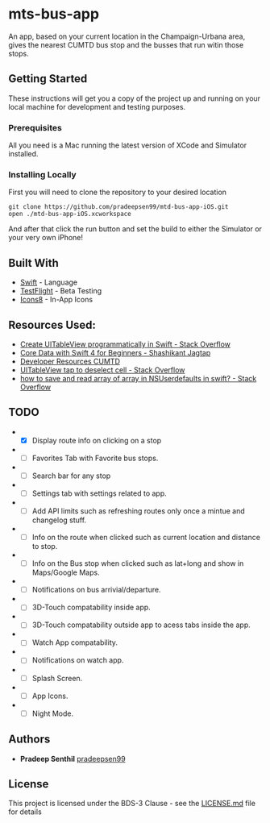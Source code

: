 # mts-bus-app

An app, based on your current location in the Champaign-Urbana area, gives the nearest CUMTD bus stop and the busses that run witin those stops.

## Getting Started

These instructions will get you a copy of the project up and running on your local machine for development and testing purposes.

### Prerequisites

All you need is a Mac running the latest version of XCode and Simulator installed. 

### Installing Locally

First you will need to clone the repository to your desired location

```
git clone https://github.com/pradeepsen99/mtd-bus-app-iOS.git
open ./mtd-bus-app-iOS.xcworkspace
```
And after that click the run button and set the build to either the Simulator or your very own iPhone!

## Built With

* [Swift](https://developer.apple.com/swift/) - Language
* [TestFlight](https://itunes.apple.com/us/app/testflight/id899247664?mt=8) - Beta Testing
* [Icons8](https://icons8.com/ios) - In-App Icons

## Resources Used:
* [Create UITableView programmatically in Swift - Stack Overflow](https://stackoverflow.com/questions/40220905/create-uitableview-programmatically-in-swift)
* [Core Data with Swift 4 for Beginners - Shashikant Jagtap](https://medium.com/xcblog/core-data-with-swift-4-for-beginners-1fc067cca707)
* [Developer Resources CUMTD](https://developer.cumtd.com)
* [UITableView tap to deselect cell - Stack Overflow](https://stackoverflow.com/questions/29089652/selecting-and-deselecting-uitableviewcells-swift)
* [how to save and read array of array in NSUserdefaults in swift? - Stack Overflow](https://stackoverflow.com/questions/25179668/how-to-save-and-read-array-of-array-in-nsuserdefaults-in-swift)

## TODO

* - [x] Display route info on clicking on a stop
* - [ ] Favorites Tab with Favorite bus stops.
* - [ ] Search bar for any stop
* - [ ] Settings tab with settings related to app.
* - [ ] Add API limits such as refreshing routes only once a mintue and changelog stuff.
* - [ ] Info on the route when clicked such as current location and distance to stop.
* - [ ] Info on the Bus stop when clicked such as lat+long and show in Maps/Google Maps.
* - [ ] Notifications on bus arrivial/departure.
* - [ ] 3D-Touch compatability inside app.
* - [ ] 3D-Touch compatability outside app to acess tabs inside the app.
* - [ ] Watch App compatability.
* - [ ] Notifications on watch app.
* - [ ] Splash Screen.
* - [ ] App Icons.
* - [ ] Night Mode.

## Authors

* **Pradeep Senthil** [pradeepsen99](https://github.com/pradeepsen99)



## License

This project is licensed under the BDS-3 Clause - see the [LICENSE.md](LICENSE.md) file for details

